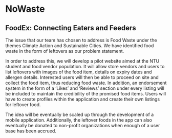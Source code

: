 # NoWaste
## FoodEx: Connecting Eaters and Feeders

The issue that our team has chosen to address is Food Waste under the themes Climate Action and Sustainable Cities. We have identified food waste in the form of leftovers as our problem statement.

In order to address this, we will develop a pilot website aimed at the NTU student and food vendor population. It will allow store vendors and users to list leftovers with images of the food item, details on expiry dates and allergen details. Interested users will then be able to proceed on site and collect the food item, thus reducing food waste. In addition, an endorsement system in the form of a ‘Likes’ and ‘Reviews’ section under every listing will be included to maintain the credibility of the promised food items. Users will have to create profiles within the application and create their own listings for leftover food. 

The idea will be eventually be scaled up through the development of a mobile application. Additionally, the leftover foods in the app can also eventually be donated to non-profit organizations when enough of a user base has been accrued.
